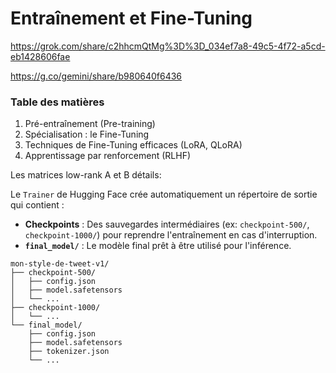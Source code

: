 # Entraînement et Fine-Tuning

https://grok.com/share/c2hhcmQtMg%3D%3D_034ef7a8-49c5-4f72-a5cd-eb1428606fae

https://g.co/gemini/share/b980640f6436

### Table des matières

1. Pré-entraînement (Pre-training)
2. Spécialisation : le Fine-Tuning
3. Techniques de Fine-Tuning efficaces (LoRA, QLoRA)
4. Apprentissage par renforcement (RLHF)

Les matrices low-rank A et B détails:
[](https://grok.com/share/c2hhcmQtMg%3D%3D_034ef7a8-49c5-4f72-a5cd-eb1428606fae)
[](https://g.co/gemini/share/b980640f6436)

Le `Trainer` de Hugging Face crée automatiquement un répertoire de sortie qui contient :

* **Checkpoints** : Des sauvegardes intermédiaires (ex: `checkpoint-500/`, `checkpoint-1000/`) pour reprendre l'entraînement en cas d'interruption.
* **`final_model/`** : Le modèle final prêt à être utilisé pour l'inférence.

```
mon-style-de-tweet-v1/
├── checkpoint-500/
│   ├── config.json
│   ├── model.safetensors
│   └── ...
├── checkpoint-1000/
│   └── ...
└── final_model/
    ├── config.json
    ├── model.safetensors
    ├── tokenizer.json
    └── ...
```
